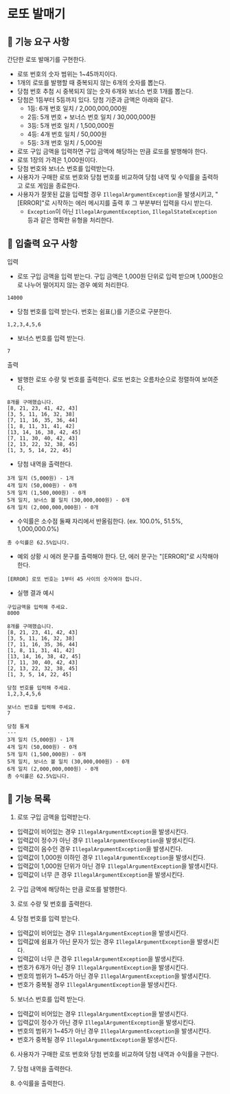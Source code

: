 # 로또 발매기

## 🚀️ 기능 요구 사항

간단한 로또 발매기를 구현한다.

- 로또 번호의 숫자 범위는 1~45까지이다.
- 1개의 로또를 발행할 때 중복되지 않는 6개의 숫자를 뽑는다.
- 당첨 번호 추첨 시 중복되지 않는 숫자 6개와 보너스 번호 1개를 뽑는다.
- 당첨은 1등부터 5등까지 있다. 당첨 기준과 금액은 아래와 같다.
    - 1등: 6개 번호 일치 / 2,000,000,000원
    - 2등: 5개 번호 + 보너스 번호 일치 / 30,000,000원
    - 3등: 5개 번호 일치 / 1,500,000원
    - 4등: 4개 번호 일치 / 50,000원
    - 5등: 3개 번호 일치 / 5,000원
- 로또 구입 금액을 입력하면 구입 금액에 해당하는 만큼 로또를 발행해야 한다.
- 로또 1장의 가격은 1,000원이다.
- 당첨 번호와 보너스 번호를 입력받는다.
- 사용자가 구매한 로또 번호와 당첨 번호를 비교하여 당첨 내역 및 수익률을 출력하고 로또 게임을 종료한다.
- 사용자가 잘못된 값을 입력할 경우 `IllegalArgumentException`을 발생시키고, "[ERROR]"로 시작하는 에러 메시지를 출력 후 그 부분부터 입력을 다시 받는다.
    - `Exception`이 아닌 `IllegalArgumentException`, `IllegalStateException` 등과 같은 명확한 유형을 처리한다.

## 🚀️ 입출력 요구 사항

입력

- 로또 구입 금액을 입력 받는다. 구입 금액은 1,000원 단위로 입력 받으며 1,000원으로 나누어 떨어지지 않는 경우 예외 처리한다.

```
14000
```

- 당첨 번호를 입력 받는다. 번호는 쉼표(,)를 기준으로 구분한다.

```
1,2,3,4,5,6
```

- 보너스 번호를 입력 받는다.

```
7
```

출력

- 발행한 로또 수량 및 번호를 출력한다. 로또 번호는 오름차순으로 정렬하여 보여준다.

```
8개를 구매했습니다.
[8, 21, 23, 41, 42, 43] 
[3, 5, 11, 16, 32, 38] 
[7, 11, 16, 35, 36, 44] 
[1, 8, 11, 31, 41, 42] 
[13, 14, 16, 38, 42, 45] 
[7, 11, 30, 40, 42, 43] 
[2, 13, 22, 32, 38, 45] 
[1, 3, 5, 14, 22, 45]
```

- 당첨 내역을 출력한다.

```
3개 일치 (5,000원) - 1개
4개 일치 (50,000원) - 0개
5개 일치 (1,500,000원) - 0개
5개 일치, 보너스 볼 일치 (30,000,000원) - 0개
6개 일치 (2,000,000,000원) - 0개
```

- 수익률은 소수점 둘째 자리에서 반올림한다. (ex. 100.0%, 51.5%, 1,000,000.0%)

```
총 수익률은 62.5%입니다.
```

- 예외 상황 시 에러 문구를 출력해야 한다. 단, 에러 문구는 "[ERROR]"로 시작해야 한다.

```
[ERROR] 로또 번호는 1부터 45 사이의 숫자여야 합니다.
```

- 실행 결과 예시

```
구입금액을 입력해 주세요.
8000

8개를 구매했습니다.
[8, 21, 23, 41, 42, 43] 
[3, 5, 11, 16, 32, 38] 
[7, 11, 16, 35, 36, 44] 
[1, 8, 11, 31, 41, 42] 
[13, 14, 16, 38, 42, 45] 
[7, 11, 30, 40, 42, 43] 
[2, 13, 22, 32, 38, 45] 
[1, 3, 5, 14, 22, 45]

당첨 번호를 입력해 주세요.
1,2,3,4,5,6

보너스 번호를 입력해 주세요.
7

당첨 통계
---
3개 일치 (5,000원) - 1개
4개 일치 (50,000원) - 0개
5개 일치 (1,500,000원) - 0개
5개 일치, 보너스 볼 일치 (30,000,000원) - 0개
6개 일치 (2,000,000,000원) - 0개
총 수익률은 62.5%입니다.
```

## 🚀️ 기능 목록

1. 로또 구입 금액을 입력받는다.

- 입력값이 비어있는 경우 `IllegalArgumentException`을 발생시킨다.
- 입력값이 정수가 아닌 경우 `IllegalArgumentException`을 발생시킨다.
- 입력값이 음수인 경우 `IllegalArgumentException`을 발생시킨다.
- 입력값이 1,000원 이하인 경우 `IllegalArgumentException`을 발생시킨다.
- 입력값이 1,000원 단위가 아닌 경우 `IllegalArgumentException`을 발생시킨다.
- 입력값이 너무 큰 경우 `IllegalArgumentException`을 발생시킨다.

2. 구입 금액에 해당하는 만큼 로또를 발행한다.

3. 로또 수량 및 번호를 출력한다.

4. 당첨 번호를 입력 받는다.

- 입력값이 비어있는 경우 `IllegalArgumentException`을 발생시킨다.
- 입력값에 쉼표가 아닌 문자가 있는 경우 `IllegalArgumentException`을 발생시킨다.
- 입력값이 너무 큰 경우 `IllegalArgumentException`을 발생시킨다.
- 번호가 6개가 아닌 경우 `IllegalArgumentException`을 발생시킨다.
- 번호의 범위가 1~45가 아닌 경우 `IllegalArgumentException`을 발생시킨다.
- 번호가 중복될 경우 `IllegalArgumentException`을 발생시킨다.

5. 보너스 번호를 입력 받는다.

- 입력값이 비어있는 경우 `IllegalArgumentException`을 발생시킨다.
- 입력값이 정수가 아닌 경우 `IllegalArgumentException`을 발생시킨다.
- 번호의 범위가 1~45가 아닌 경우 `IllegalArgumentException`을 발생시킨다.
- 번호가 중복될 경우 `IllegalArgumentException`을 발생시킨다.

6. 사용자가 구매한 로또 번호와 당첨 번호를 비교하여 당첨 내역과 수익률을 구한다.

7. 당첨 내역을 출력한다.

8. 수익률을 출력한다.

